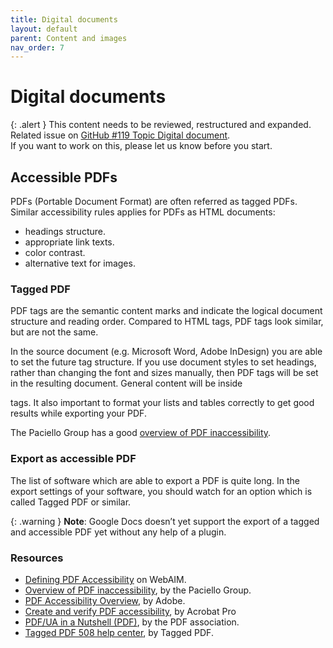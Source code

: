 ```yaml
---
title: Digital documents
layout: default
parent: Content and images
nav_order: 7
---
```


# Digital documents

{: .alert }
This content needs to be reviewed, restructured and expanded.
Related issue on [GitHub #119 Topic Digital document](https://github.com/wpaccessibility/wp-a11y-docs/issues/119).  
If you want to work on this, please let us know before you start.

## Accessible PDFs 

PDFs (Portable Document Format) are often referred as tagged PDFs. Similar accessibility rules applies for PDFs as HTML documents:

- headings structure.
- appropriate link texts.
- color contrast.
- alternative text for images.

### Tagged PDF

PDF tags are the semantic content marks and indicate the logical document structure and reading order. Compared to HTML tags, PDF tags look similar, but are not the same.

In the source document (e.g. Microsoft Word, Adobe InDesign) you are able to set the future tag structure. If you use document styles to set headings, rather than changing the font and sizes manually, then PDF tags will be set in the resulting document. General content will be inside <p> tags. It also important to format your lists and tables correctly to get good results while exporting your PDF.

The Paciello Group has a good [overview of PDF inaccessibility](https://developer.paciellogroup.com/blog/2017/02/pdf-inaccessibility/).

### Export as accessible PDF

The list of software which are able to export a PDF is quite long. In the export settings of your software, you should watch for an option which is called Tagged PDF or similar.

{: .warning }
**Note**: Google Docs doesn’t yet support the export of a tagged and accessible PDF yet without any help of a plugin.

### Resources

- [Defining PDF Accessibility](https://webaim.org/techniques/acrobat/) on WebAIM.
- [Overview of PDF inaccessibility](https://developer.paciellogroup.com/blog/2017/02/pdf-inaccessibility/), by the Paciello Group.
- [PDF Accessibility Overview](https://www.adobe.com/accessibility/pdf/pdf-accessibility-overview.html), by Adobe.
- [Create and verify PDF accessibility](https://helpx.adobe.com/ie/acrobat/using/create-verify-pdf-accessibility.html), by Acrobat Pro
- [PDF/UA in a Nutshell (PDF)](https://pdfa.org/wp-content/until2016_uploads/2013/08/PDFUA-in-a-Nutshell-PDFUA.pdf), by the PDF association.
- [Tagged PDF 508 help center](https://taggedpdf.com/508-pdf-help-center/), by Tagged PDF.


